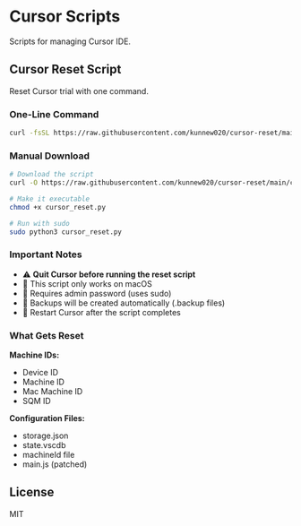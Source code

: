 # Cursor Scripts

Scripts for managing Cursor IDE.

## Cursor Reset Script

Reset Cursor trial with one command.

### One-Line Command

```bash
curl -fsSL https://raw.githubusercontent.com/kunnew020/cursor-reset/main/cursor_reset.py | sudo python3
```

### Manual Download

```bash
# Download the script
curl -O https://raw.githubusercontent.com/kunnew020/cursor-reset/main/cursor_reset.py

# Make it executable
chmod +x cursor_reset.py

# Run with sudo
sudo python3 cursor_reset.py
```

### Important Notes

- ⚠️ **Quit Cursor before running the reset script**
- 🍎 This script only works on macOS
- 🔐 Requires admin password (uses sudo)
- 💾 Backups will be created automatically (.backup files)
- 🔄 Restart Cursor after the script completes

### What Gets Reset

**Machine IDs:**
- Device ID
- Machine ID
- Mac Machine ID
- SQM ID

**Configuration Files:**
- storage.json
- state.vscdb
- machineId file
- main.js (patched)

## License

MIT

